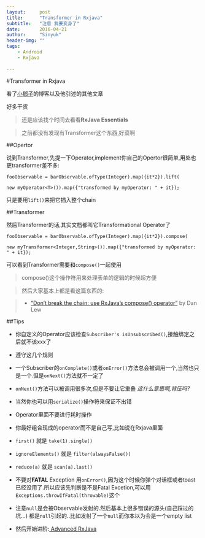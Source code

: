 ```yaml
---
layout:     post
title:      "Transformer in Rxjava"
subtitle:   "注意 我要变身了"
date:       2016-04-21
author:     "Sinyuk"
header-img: ""
tags:
    - Android
    - Rxjava
    
---
```


#Transformer in Rxjava

看了[小鄧子](http://www.jianshu.com/users/df40282480b4/latest_articles)的博客以及他引述的其他文章

好多干货

> 还是应该找个时间去看看**RxJava Essentials**


> 之前都没有发现有Transformer这个东西,好菜啊



##Opertor

说到Transformer,先提一下Operator,implement你自己的Opertor很简单,用处也更transformer差不多:

`fooObservable = barObservable.ofType(Integer).map({it*2}).lift(`

`new myOperator<T>()).map({"transformed by myOperator: " + it});`

只是要用`lift()`来把它插入整个chain

##Transformer

然后Transformer的话,其实文档都叫它Transformational Operator了

`fooObservable = barObservable.ofType(Integer).map({it*2}).compose(`

`new myTransformer<Integer,String>()).map({"transformed by myOperator: " + it});`

可以看到Transformer需要和`compose()`一起使用

> compose()这个操作符用来处理表单的逻辑的时候超方便


> 然后大家基本上都是看这篇东西的:

> - [“Don’t break the chain: use RxJava’s compose() operator”](http://blog.danlew.net/2015/03/02/dont-break-the-chain/) by Dan Lew


##Tips

-  你自定义的Operator应该检查`Subscriber's isUnsubscribed()`,接触绑定之后就不该xxx了

- 遵守这几个规则
 - 一个Subscriber的`onComplete()`或者`onError()`方法总会被调用一个,当然也只是一个.但是`onNext()`方法就不一定了
 - `onNext()`方法可以被调用很多次,但是不要让它重叠 *这什么意思啊,背压吗?*
 - 当然你也可以用`serialize()`操作符来保证不出错

- Operator里面不要进行耗时操作
- 你最好组合现成的operator而不是自己写,比如说在Rxjava里面
 - `first()` 就是 `take(1).single()`
 - `ignoreElements()` 就是 `filter(alwaysFalse())`
 - `reduce(a)` 就是 `scan(a).last()`

- 不要对**FATAL** Exception 用`onError()`,因为这个时候你弹个对话框或者toast已经没用了.所以应该先判断是不是Fatal Excetion,可以用`Exceptions.throwIfFatal(throwable)`这个

- 注意`null`是会被Observable发射的.然后基本上很多错误的源头(自己踩过的坑...)
 都是`null`引起的..比如发射了一个`null`而你本以为会是一个empty list

- 然后开始进阶:[ Advanced RxJava](http://akarnokd.blogspot.hu/)